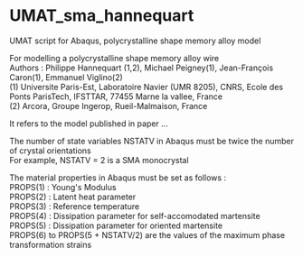 # UMAT_sma_hannequart
UMAT script for Abaqus, polycrystalline shape memory alloy model  

For modelling a polycrystalline shape memory alloy wire   
Authors : Philippe Hannequart (1,2), Michael Peigney(1), Jean-François Caron(1), Emmanuel Viglino(2)  
(1) Universite Paris-Est, Laboratoire Navier (UMR 8205), CNRS, Ecole des Ponts ParisTech, IFSTTAR, 77455 Marne la vallee, France  
(2) Arcora, Groupe Ingerop, Rueil-Malmaison, France 
  
It refers to the model published in paper ... 
  
The number of state variables NSTATV in Abaqus must be twice the number of crystal orientations    
For example, NSTATV = 2 is a SMA monocrystal  
  
The material properties in Abaqus must be set as follows :  
PROPS(1) : Young's Modulus  
PROPS(2) : Latent heat parameter  
PROPS(3) : Reference temperature  
PROPS(4) : Dissipation parameter for self-accomodated martensite  
PROPS(5) : Dissipation parameter for oriented martensite  
PROPS(6) to PROPS(5 + NSTATV/2) are the values of the maximum phase transformation strains  
